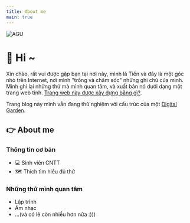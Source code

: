 ```yaml
---
title: About me
main: true
---
```

![AGU](https://res.cloudinary.com/dkvqvzty1/image/upload/v1695305853/nhattienblog/about-me/IMG20230506091531_rnsnvv.jpg)
# 👋 Hi ~ 

Xin chào, rất vui được gặp bạn tại nơi này, mình là Tiến và đây là một góc nhỏ trên Internet, nơi mình "trồng và chăm sóc" những ghi chú của mình. Mình ghi lại những thứ mà mình quan tâm, và xuất bản nó dưới dạng một trang web tĩnh. [Trang web này được xây dựng bằng gì?](garden/trang-web-nay-duoc-xay-bang-gi).

Trang blog này mình vẫn đang thử nghiệm với cấu trúc của một [Digital Garden](../garden/digital-garden).
## 👉 About me
### Thông tin cơ bản
- 💻 Sinh viên CNTT
- 🗺 Thích tìm hiểu đủ thứ
### Những thứ mình quan tâm
- Lập trình
- Âm nhạc
- ...(và có lẽ còn nhiều hơn nữa :)))


